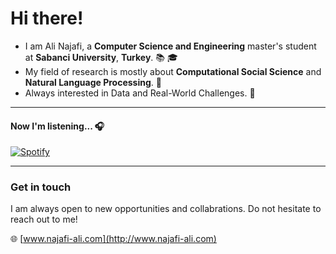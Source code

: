 # Hi there!

- I am Ali Najafi, a **Computer Science and Engineering** master's student at **Sabanci University**, **Turkey**. 📚 🎓 <br>
- My field of research is mostly about **Computational Social Science** and **Natural Language Processing**. 🎯 <br>
- Always interested in Data and Real-World Challenges. 🤗



---
<h4> Now I'm listening... 🎧</h4> 

[![Spotify](https://spotify-now-playing-rr1i.vercel.app/api/spotify)](https://open.spotify.com/user/3157fy4ugjlzfy75hdazapbgh7li)

---
### Get in touch 
I am always open to new opportunities and collabrations. Do not hesitate to reach out to me!

🌐 [www.najafi-ali.com](http://www.najafi-ali.com)
 
